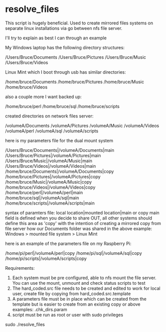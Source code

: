 resolve_files
=============
This script is hugely beneficial. Used to create mirrored files systems on separate linux installations via go between nfs file server.

I'll try to explain as best I can through an example

My Windows laptop has the following directory structures:

/Users/Bruce/Documents
/Users/Bruce/Pictures
/Users/Bruce/Music
/Users/Bruce/Videos

Linux Mint which I boot through usb has similar directories:

/home/bruce/Documents
/home/bruce/Pictures
/home/bruce/Music
/home/bruce/Videos

also a couple more I want backed up:

/home/bruce/perl
/home/bruce/sql
/home/bruce/scripts

created directories on network files server:

/volumeA/Documents
/volumeA/Pictures
/volumeA/Music
/volumeA/Videos
/volumeA/perl
/volumeA/sql
/volumeA/scripts

here is my parameters file for the dual mount system

/Users/Bruce/Documents|/volumeA/Documents|main 
/Users/Bruce/Pictures|/volumeA/Pictures|main   
/Users/Bruce/Music|/volumeA/Music|main
/Users/Bruce/Videos|/volumeA/Videos|main       
/home/bruce/Documents|/volumeA/Documents|copy  
/home/bruce/Pictures|/volumeA/Pictures|copy    
/home/bruce/Music|/volumeA/Music|copy          
/home/bruce/Videos|/volumeA/Videos|copy
/home/bruce/perl|/volumeA/perl|main            
/home/bruce/sql|/volumeA/sql|main
/home/bruce/scripts|/volumeA/scripts|main

syntax of paramters file: local location|mounted location|main or copy
main field is defined when you decide to share OUT, all other systems should define this area as 'copy' with the intention of creating a mirrored copy from file server
how our Documents folder was shared in the above example: Windows > mounted file system > Linux Mint

here is an example of the parameters file on my Raspberry Pi:

/home/pi/perl|/volumeA/perl|copy
/home/pi/sql|/volumeA/sql|copy
/home/pi/scripts|/volumeA/scripts|copy         

Requirements:

1) Each system must be pre configured, able to nfs mount the file server. You can use the mount, unmount and check status scripts to test
2) The hard_coded.src file needs to be created and edited to work for local user, create file by copying from hard_coded.src.template
3) A parameters file must be in place which can be created from the template but is easier to create from an existing copy or above examples: <hostname>.chk_dirs.param
4) script must be run as root or user with sudo privileges

sudo ./resolve_files
